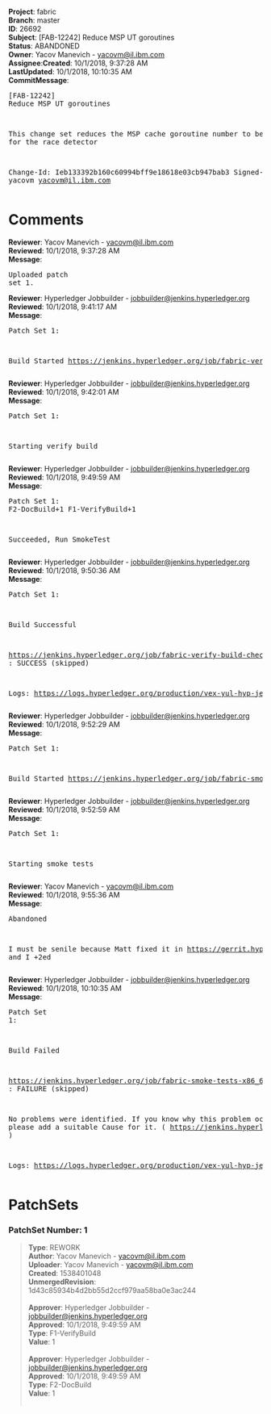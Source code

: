 <strong>Project</strong>: fabric</br><strong>Branch</strong>: master<br><strong>ID</strong>: 26692<br><strong>Subject</strong>: [FAB-12242] Reduce MSP UT goroutines<br><strong>Status</strong>: ABANDONED<br><strong>Owner</strong>: Yacov Manevich - yacovm@il.ibm.com<br><strong>Assignee</strong>:<strong>Created</strong>: 10/1/2018, 9:37:28 AM<br><strong>LastUpdated</strong>: 10/1/2018, 10:10:35 AM<br><strong>CommitMessage</strong>:<br><pre>[FAB-12242] Reduce MSP UT goroutines

This change set reduces the MSP cache goroutine number
to be lighter for the race detector

Change-Id: Ieb133392b160c60994bff9e18618e03cb947bab3
Signed-off-by: yacovm <yacovm@il.ibm.com>
</pre><h1>Comments</h1><strong>Reviewer</strong>: Yacov Manevich - yacovm@il.ibm.com<br><strong>Reviewed</strong>: 10/1/2018, 9:37:28 AM<br><strong>Message</strong>: <pre>Uploaded patch set 1.</pre><strong>Reviewer</strong>: Hyperledger Jobbuilder - jobbuilder@jenkins.hyperledger.org<br><strong>Reviewed</strong>: 10/1/2018, 9:41:17 AM<br><strong>Message</strong>: <pre>Patch Set 1:

Build Started https://jenkins.hyperledger.org/job/fabric-verify-build-checks-x86_64/5753/</pre><strong>Reviewer</strong>: Hyperledger Jobbuilder - jobbuilder@jenkins.hyperledger.org<br><strong>Reviewed</strong>: 10/1/2018, 9:42:01 AM<br><strong>Message</strong>: <pre>Patch Set 1:

Starting verify build</pre><strong>Reviewer</strong>: Hyperledger Jobbuilder - jobbuilder@jenkins.hyperledger.org<br><strong>Reviewed</strong>: 10/1/2018, 9:49:59 AM<br><strong>Message</strong>: <pre>Patch Set 1: F2-DocBuild+1 F1-VerifyBuild+1

Succeeded, Run SmokeTest</pre><strong>Reviewer</strong>: Hyperledger Jobbuilder - jobbuilder@jenkins.hyperledger.org<br><strong>Reviewed</strong>: 10/1/2018, 9:50:36 AM<br><strong>Message</strong>: <pre>Patch Set 1:

Build Successful 

https://jenkins.hyperledger.org/job/fabric-verify-build-checks-x86_64/5753/ : SUCCESS (skipped)

Logs: https://logs.hyperledger.org/production/vex-yul-hyp-jenkins-3/fabric-verify-build-checks-x86_64/5753</pre><strong>Reviewer</strong>: Hyperledger Jobbuilder - jobbuilder@jenkins.hyperledger.org<br><strong>Reviewed</strong>: 10/1/2018, 9:52:29 AM<br><strong>Message</strong>: <pre>Patch Set 1:

Build Started https://jenkins.hyperledger.org/job/fabric-smoke-tests-x86_64/3753/</pre><strong>Reviewer</strong>: Hyperledger Jobbuilder - jobbuilder@jenkins.hyperledger.org<br><strong>Reviewed</strong>: 10/1/2018, 9:52:59 AM<br><strong>Message</strong>: <pre>Patch Set 1:

Starting smoke tests</pre><strong>Reviewer</strong>: Yacov Manevich - yacovm@il.ibm.com<br><strong>Reviewed</strong>: 10/1/2018, 9:55:36 AM<br><strong>Message</strong>: <pre>Abandoned

I must be senile because Matt fixed it in https://gerrit.hyperledger.org/r/#/c/26678/ and I +2ed</pre><strong>Reviewer</strong>: Hyperledger Jobbuilder - jobbuilder@jenkins.hyperledger.org<br><strong>Reviewed</strong>: 10/1/2018, 10:10:35 AM<br><strong>Message</strong>: <pre>Patch Set 1:

Build Failed 

https://jenkins.hyperledger.org/job/fabric-smoke-tests-x86_64/3753/ : FAILURE (skipped)

No problems were identified. If you know why this problem occurred, please add a suitable Cause for it. ( https://jenkins.hyperledger.org/job/fabric-smoke-tests-x86_64/3753/ )

Logs: https://logs.hyperledger.org/production/vex-yul-hyp-jenkins-3/fabric-smoke-tests-x86_64/3753</pre><h1>PatchSets</h1><h3>PatchSet Number: 1</h3><blockquote><strong>Type</strong>: REWORK<br><strong>Author</strong>: Yacov Manevich - yacovm@il.ibm.com<br><strong>Uploader</strong>: Yacov Manevich - yacovm@il.ibm.com<br><strong>Created</strong>: 1538401048<br><strong>UnmergedRevision</strong>: 1d43c85934b4d2bb55d2ccf979aa58ba0e3ac244<br><br><strong>Approver</strong>: Hyperledger Jobbuilder - jobbuilder@jenkins.hyperledger.org<br><strong>Approved</strong>: 10/1/2018, 9:49:59 AM<br><strong>Type</strong>: F1-VerifyBuild<br><strong>Value</strong>: 1<br><br><strong>Approver</strong>: Hyperledger Jobbuilder - jobbuilder@jenkins.hyperledger.org<br><strong>Approved</strong>: 10/1/2018, 9:49:59 AM<br><strong>Type</strong>: F2-DocBuild<br><strong>Value</strong>: 1<br><br></blockquote>